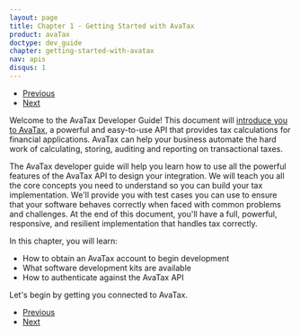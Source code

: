 ```yaml
---
layout: page
title: Chapter 1 - Getting Started with AvaTax
product: avaTax
doctype: dev_guide
chapter: getting-started-with-avatax
nav: apis
disqus: 1
---
```


<ul class="pager">
  <li class="previous"><a href="/avatax/dev-guide/"><i class="glyphicon glyphicon-chevron-left"></i>Previous</a></li>
  <li class="next"><a href="/avatax/dev-guide/getting-started-with-avatax/connecting-to-avatax/">Next<i class="glyphicon glyphicon-chevron-right"></i></a></li>
</ul>
Welcome to the AvaTax Developer Guide!  This document will <a class="dev-guide-link" href="https://www.avalara.com/products/sales-and-use-tax/avatax-2/">introduce you to AvaTax</a>, a powerful and easy-to-use API that provides tax calculations for financial applications.  AvaTax can help your business automate the hard work of calculating, storing, auditing and reporting on transactional taxes.

The AvaTax developer guide will help you learn how to use all the powerful features of the AvaTax API to design your integration.  We will teach you all the core concepts you need to understand so you can build your tax implementation.  We'll provide you with test cases you can use to ensure that your software behaves correctly when faced with common problems and challenges.  At the end of this document, you'll have a full, powerful, responsive, and resilient implementation that handles tax correctly.

In this chapter, you will learn:
<ul class="dev-guide-list">
  <li>How to obtain an AvaTax account to begin development</li>
  <li>What software development kits are available</li>
  <li>How to authenticate against the AvaTax API</li>
</ul>

Let's begin by getting you connected to AvaTax.


<ul class="pager">
  <li class="previous"><a href="/avatax/dev-guide/"><i class="glyphicon glyphicon-chevron-left"></i>Previous</a></li>
  <li class="next"><a href="/avatax/dev-guide/getting-started-with-avatax/connecting-to-avatax/">Next<i class="glyphicon glyphicon-chevron-right"></i></a></li>
</ul>